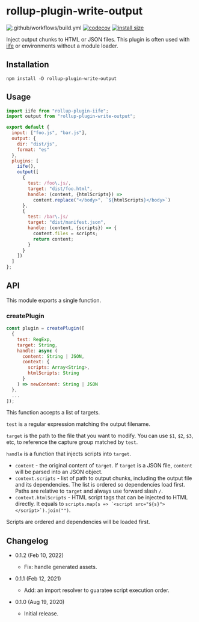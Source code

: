 rollup-plugin-write-output
==============================

![.github/workflows/build.yml](https://github.com/eight04/rollup-plugin-write-output/workflows/.github/workflows/build.yml/badge.svg)
[![codecov](https://codecov.io/gh/eight04/rollup-plugin-write-output/branch/master/graph/badge.svg)](https://codecov.io/gh/eight04/rollup-plugin-write-output)
[![install size](https://packagephobia.now.sh/badge?p=rollup-plugin-write-output)](https://packagephobia.now.sh/result?p=rollup-plugin-write-output)

Inject output chunks to HTML or JSON files. This plugin is often used with [iife](https://www.npmjs.com/package/rollup-plugin-iife) or environments without a module loader.

Installation
------------

```
npm install -D rollup-plugin-write-output
```

Usage
-----

```js
import iife from "rollup-plugin-iife";
import output from "rollup-plugin-write-output";

export default {
  input: ["foo.js", "bar.js"],
  output: {
    dir: "dist/js",
    format: "es"
  },
  plugins: [
    iife(),
    output([
      {
        test: /foo\.js/,
        target: "dist/foo.html",
        handle: (content, {htmlScripts}) =>
          content.replace("</body>", `${htmlScripts}</body>`)
      },
      {
        test: /bar\.js/
        target: "dist/manifest.json",
        handle: (content, {scripts}) => {
          content.files = scripts;
          return content;
        }
      }
    ])
  ]
};
```

API
----

This module exports a single function.

### createPlugin

```js
const plugin = createPlugin([
  {
    test: RegExp,
    target: String,
    handle: async (
      content: String | JSON,
      context: {
        scripts: Array<String>,
        htmlScripts: String
      }
    ) => newContent: String | JSON
  },
  ...
]);
```

This function accepts a list of targets.

`test` is a regular expression matching the output filename.

`target` is the path to the file that you want to modify. You can use `$1`, `$2`, `$3`, etc, to reference the capture group matched by `test`.

`handle` is a function that injects scripts into `target`.

* `content` - the original content of `target`. If `target` is a JSON file, `content` will be parsed into an JSON object.
* `context.scripts` - list of path to output chunks, including the output file and its dependencies. The list is ordered so dependencies load first. Paths are relative to `target` and always use forward slash `/`.
* `context.htmlScripts` - HTML script tags that can be injected to HTML directly. It equals to ``scripts.map(s => `<script src="${s}"></script>`).join("")``.

Scripts are ordered and dependencies will be loaded first.

Changelog
---------

* 0.1.2 (Feb 10, 2022)

  - Fix: handle generated assets.

* 0.1.1 (Feb 12, 2021)

  - Add: an import resolver to guaratee script execution order.

* 0.1.0 (Aug 19, 2020)

  - Initial release.
